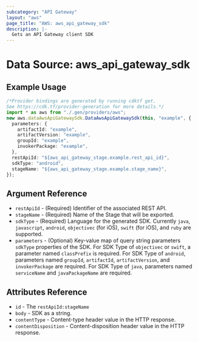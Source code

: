 ```yaml
---
subcategory: "API Gateway"
layout: "aws"
page_title: "AWS: aws_api_gateway_sdk"
description: |-
  Gets an API Gateway client SDK
---
```


# Data Source: aws\_api\_gateway\_sdk

## Example Usage

```typescript
/*Provider bindings are generated by running cdktf get.
See https://cdk.tf/provider-generation for more details.*/
import * as aws from "./.gen/providers/aws";
new aws.dataAwsApiGatewaySdk.DataAwsApiGatewaySdk(this, "example", {
  parameters: {
    artifactId: "example",
    artifactVersion: "example",
    groupId: "example",
    invokerPackage: "example",
  },
  restApiId: "${aws_api_gateway_stage.example.rest_api_id}",
  sdkType: "android",
  stageName: "${aws_api_gateway_stage.example.stage_name}",
});

```

## Argument Reference

* `restApiId` - (Required) Identifier of the associated REST API.
* `stageName` - (Required) Name of the Stage that will be exported.
* `sdkType` - (Required) Language for the generated SDK. Currently `java`, `javascript`, `android`, `objectivec` (for iOS), `swift` (for iOS), and `ruby` are supported.
* `parameters` - (Optional) Key-value map of query string parameters `sdkType` properties of the SDK. For SDK Type of `objectivec` or `swift`, a parameter named `classPrefix` is required. For SDK Type of `android`, parameters named `groupId`, `artifactId`, `artifactVersion`, and `invokerPackage` are required. For SDK Type of `java`, parameters named `serviceName` and `javaPackageName` are required.

## Attributes Reference

* `id` - The `restApiId:stageName`
* `body` - SDK as a string.
* `contentType` - Content-type header value in the HTTP response.
* `contentDisposition` - Content-disposition header value in the HTTP response.
